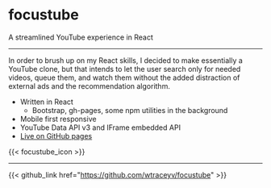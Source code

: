 # focustube
A streamlined YouTube experience in React

---

In order to brush up on my React skills, I decided to make essentially a YouTube clone, but that intends to let the user search only for needed videos, queue them, and watch them without the added distraction of external ads and the recommendation algorithm.

- Written in React
	- Bootstrap, gh-pages, some npm utilities in the background
- Mobile first responsive
- YouTube Data API v3 and IFrame embedded API
- [Live on GitHub pages](https://wtraceyv.github.io/focustube)

{{< focustube_icon >}}

---

{{< github_link href="https://github.com/wtraceyv/focustube" >}}
